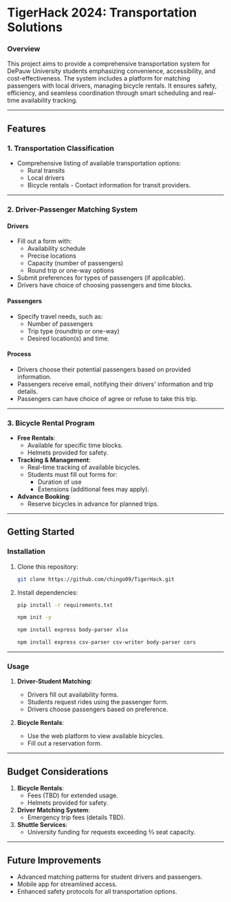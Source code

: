 # **TigerHack 2024: Transportation Solutions**

### **Overview**
This project aims to provide a comprehensive transportation system for DePauw University students emphasizing convenience, accessibility, and cost-effectiveness. The system includes a platform for matching passengers with local drivers, managing bicycle rentals. It ensures safety, efficiency, and seamless coordination through smart scheduling and real-time availability tracking.

---

## **Features**

### 1. **Transportation Classification**
   - Comprehensive listing of available transportation options:
     - Rural transits
     - Local drivers
     - Bicycle rentals
    - Contact information for transit providers.

---

### 2. **Driver-Passenger Matching System**
#### **Drivers**
- Fill out a form with:
  - Availability schedule
  - Precise locations
  - Capacity (number of passengers)
  - Round trip or one-way options
- Submit preferences for types of passengers (if applicable).
- Drivers have choice of choosing passengers and time blocks.

#### **Passengers**
- Specify travel needs, such as:
  - Number of passengers
  - Trip type (roundtrip or one-way)
  - Desired location(s) and time.

#### **Process**
- Drivers choose their potential passengers based on provided information.
- Passengers receive email, notifying their drivers' information and trip details.
- Passengers can have choice of agree or refuse to take this trip.
---

### 3. **Bicycle Rental Program**
- **Free Rentals**:
  - Available for specific time blocks.
  - Helmets provided for safety.
- **Tracking & Management**:
  - Real-time tracking of available bicycles.
  - Students must fill out forms for:
    - Duration of use
    - Extensions (additional fees may apply).
- **Advance Booking**:
  - Reserve bicycles in advance for planned trips.

---

## **Getting Started**

### **Installation**
1. Clone this repository:
   ```bash
   git clone https://github.com/chingo09/TigerHack.git
   ```
2. Install dependencies:
   ```bash
   pip install -r requirements.txt
   ```
   ```bash
   npm init -y
   ```
   ```bash
   npm install express body-parser xlsx
   ```
   ```bash
   npm install express csv-parser csv-writer body-parser cors
---

### **Usage**
1. **Driver-Student Matching**:
   - Drivers fill out availability forms.
   - Students request rides using the passenger form.
   - Drivers choose passengers based on preference. 

2. **Bicycle Rentals**:
   - Use the web platform to view available bicycles.
   - Fill out a reservation form.

---

## **Budget Considerations**
1. **Bicycle Rentals**:
   - Fees (TBD) for extended usage.
   - Helmets provided for safety.
2. **Driver Matching System**:
   - Emergency trip fees (details TBD).
3. **Shuttle Services**:
   - University funding for requests exceeding ⅔ seat capacity.

---

## **Future Improvements**
- Advanced matching patterns for student drivers and passengers.
- Mobile app for streamlined access.
- Enhanced safety protocols for all transportation options.

